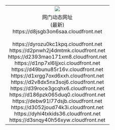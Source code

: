 ﻿<table>
  <tr></tr>
  <tr><td colspan=2 align=center><img src="https://d8jsgb3on6saa.cloudfront.net/Up/oGate.jpg" /></td></tr>
  <tr><td colspan=2 align=center>网门动态网址<br/>(最新)
<br>https://d8jsgb3on6saa.cloudfront.net
<br/>
<br>https://dyrozu0kc1kpq.cloudfront.net
<br>https://d2pnwh2j4dmtmk.cloudfront.net
<br>https://d2393mao171xm8.cloudfront.net
<br>https://d1np7xl6ljjxci.cloudfront.net
<br>https://d49bunu85r16v.cloudfront.net
<br>https://d1xrgg7oxd6xxh.cloudfront.net
<br>https://d2v8dx5nx3soj6.cloudfront.net
<br>https://d39roce3gcqhx6.cloudfront.net
<br>https://d186pzk065duq0.cloudfront.net
<br>https://debw91l77dsjb.cloudfront.net
<br>https://d3052joud74k3i.cloudfront.net
<br>https://dyhl4txkids36.cloudfront.net
<br>https://d3snqy40h56xyw.cloudfront.net
    </td>
  </tr>
</table>
